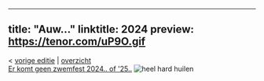 
---
title: "Auw..."
linktitle: 2024
preview: https://tenor.com/uP9O.gif
---
< [vorige editie](/zwemfest/2023) | [overzicht](/zwemfest)    
[Er komt geen zwemfest 2024.. of '25..](/berichten/de-dag-die-je-wist-dat-zou-komen/)
![heel hard huilen](https://tenor.com/uP9O.gif)